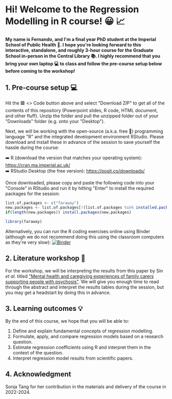 # Hi! Welcome to the Regression Modelling in R course! :grinning: :chart_with_upwards_trend:

#### My name is Fernando, and I'm a final year PhD student at the Imperial School of Public Health :hospital:. I hope you're looking forward to this interactive, standalone, and roughly 3-hour course for the Graduate School in-person in the Central Library :books:. I highly recommend that you bring your own laptop :computer: to class and follow the pre-course setup below before coming to the workshop!

## 1. Pre-course setup :computer:
Hit the :green_square: <> Code button above and select "Download ZIP" to get all of the contents of this repository (Powerpoint slides, R code, HTML document, and other fluff). Unzip the folder and pull the unzipped folder out of your "Downloads" folder (e.g. onto your "Desktop").

Next, we will be working with the open-source (a.k.a. free :partying_face:) programming language "R" and the integrated development environment RStudio. Please download and install these in advance of the session to save yourself the hassle during the course:

➡️ R (download the version that matches your operating system): https://cran.ma.imperial.ac.uk/  
➡️ RStudio Desktop (the free version): https://posit.co/downloads/

Once downloaded, please copy and paste the following code into your "Console" in RStudio and run it by hitting "Enter" to install the required packages for the session:
```r
list.of.packages <- c("faraway")
new.packages <- list.of.packages[!(list.of.packages %in% installed.packages()[,"Package"])]
if(length(new.packages)) install.packages(new.packages)

library(faraway)
```
Alternatively, you can run the R coding exercises online using Binder (although we do not recommend doing this using the classroom computers as they're very slow): [![Binder](https://mybinder.org/badge_logo.svg)](https://mybinder.org/v2/gh/ImperialCollegeLondon/RCDS-regression-modelling/HEAD?urlpath=rstudio)

## 2. Literature workshop :page_facing_up:
For the workshop, we will be interpreting the results from this paper by Sin *et al.* titled ["Mental health and caregiving experiences of family carers supporting people with psychosis"](https://www.cambridge.org/core/journals/epidemiology-and-psychiatric-sciences/article/mental-health-and-caregiving-experiences-of-family-carers-supporting-people-with-psychosis/FF705DECFAC216D777B834E5D2A0180F). We will give you enough time to read through the abstract and interpret the results tables during the session, but you may get a headstart by doing this in advance.

## 3. Learning outcomes :bulb:
By the end of this course, we hope that you will be able to:
1. Define and explain fundamental concepts of regression modelling.
2. Formulate, apply, and compare regression models based on a research question.
3. Estimate regression coefficients using R and interpret them in the context of the question.
4. Interpret regression model results from scientific papers.

## 4. Acknowledgment
Sonja Tang for her contribution in the materials and delivery of the course in 2022-2024.